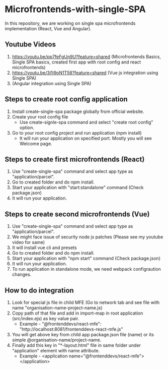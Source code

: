 # Microfrontends-with-single-SPA

In this repository, we are working on single spa microfrontends implementation (React, Vue and Angular).

## Youtube Videos
1. https://youtu.be/pp7feFgUn9U?feature=shared (Microfrontends Basics, Single SPA basics, created first app with root config and react microfrontends)
2. https://youtu.be/3j1j9oN1T58?feature=shared (Vue js integration using Single SPA)
3. (Angular integration using Single SPA)

## Steps to create root config application
1. Install create-single-spa package globally from official website.
2. Create your root config file
    - Use create-signle-spa command and select "create root config" option.
3. Go to your root config project and run application (npm install)
    - It will run your application on specified port. Mostly you will see Welcome page. 

## Steps to create first microfrontends (React)
1. Use "create-single-spa" command and select app type as "application/parcel".
2. Go to created folder and do npm install. 
3. Start your application with "start:standalone" command (Check package.json)
4. It will run your application.

## Steps to create second microfrontends (Vue)
1. Use "create-single-spa" command and select app type as "application/parcel".
2. We might face issue of security node js patches (Please see my youtube video for same)
3. It will install vue cli and presets
4. Go to created folder and do npm install. 
5. Start your application with "npm start" command (Check package.json)
6. It will run your application.
7. To run application in standalone mode, we need webpack configraution changes.

## How to do integration
1. Look for special js file in child MFE (Go to network tab and see file with name "organisation-name-project-name.js)
2. Copy path of that file and add in import-map in root application (src/index.ejs) as key value pair.
    - Example - "@frontenddevs/react-mfe": "http://localhost:8081/frontenddevs-react-mfe.js"
3. You will get above key from child app package.json file (name) or its simple @organisation-name/project-name.
4. Finally add this key in "*-layout.html" file in same folder under "application" element with name attribute.
    - Example - &lt;application name="@frontenddevs/react-mfe"&gt;&lt;/application&gt;
